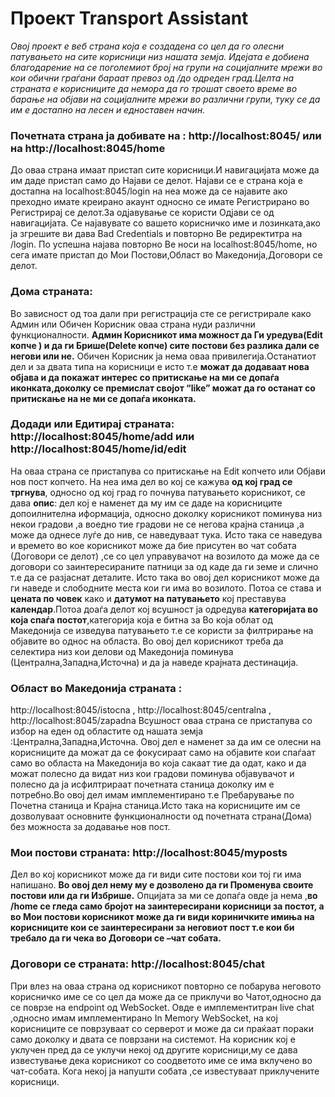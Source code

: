 # Проект Transport Assistant

*Овој проект е веб страна која е создадена со цел да го олесни патувањето на сите корисници низ нашата земја. 
Идејата е добиена благодарение на се поголемиот број на групи на социјалните мрежи во кои обични граѓани бараат превоз од /до одреден град.Целта на страната е корисниците да немора да го трошат своето време во барање на објави на социјалните мрежи во различни групи, туку се да им е достапно на лесен и едноставен начин.*

 ### Почетната страна ја добивате на :  http://localhost:8045/  или на http://localhost:8045/home 
До оваа страна имаат пристап сите корисници.И навигацијата може да им даде пристап само до Најави се делот.
Најави се е страна која е достапна на localhost:8045/login на неа може да се најавите ако преходно имате креирано акаунт односно се имате Регистрирано во Регистрирај се делот.За одјавување се користи Одјави се од навигацијата.
Се најавувате со вашето корисничко име и лозинката,ако ја згрешите ви дава Bad Credentials и повторно Ве редиректитра на /login.
По успешна најава повторно Ве носи на localhost:8045/home, но сега имате пристап до Мои Постови,Област во Македонија,Договори се делот.
 
 ### Дома страната:
Во зависност од тоа дали при регистрација сте се регистрирале како Админ или Обичен Корисник оваа страна нуди различни функционалности.
**Админ Корисникот има можност да Ги уредува(Edit копче ) и да ги Брише(Delete копче)  сите постови без разлика дали се негови или не.**
Обичен Корисник ја нема оваа привилегија.Oстанатиот дел и за двата типа на корисници е исто т.е **можат да додаваат нова објава и да покажат интерес со притискање на ми се допаѓа иконката,доколку се премислат својот “like” можат да го останат со притискање на не ми се допаѓа иконката.**
### Додади или Едитирај страната: http://localhost:8045/home/add или http://localhost:8045/home/id/edit
На оваа страна се пристапува со притискање на Edit копчето или Објави нов пост копчето.
На неа има дел во кој се кажува **од кој град се тргнува**, односно од кој град го почнува патувањето корисникот, се дава **опис**: дел кој е наменет да му им се даде на корисниците допоилнителна иформација, односно доколку корисникот поминува низ некои градови ,а воедно тие градови не се негова крајна станица ,а може да однесе луѓе до нив, се наведуваат тука. Исто така се наведува и  времето во кое корисникот може да бие присутен во чат собата (Договори се делот) ,се со цел управувачот на возилото да може да се договори со заинтересираните патници за од каде да ги земе и слично т.е да се разјаснат деталите. Исто така во овој дел корисникот може да ги наведе и слободните места кои ги има во возилото. Потоа се става и **цената по човек** како и **датумот на патувањето** кој преставува **календар**.Потоа доаѓа делот кој всушност ја одредува **категоријата во која спаѓа постот**,категорија која е битна за Во која облат од Македонија се изведува патувањето т.е се користи за филтрирање на објавите во однос на областа. Во овој дел корисникот треба да селектира низ кои делови од Македонија поминува (Централна,Западна,Источна) и да ја наведе крајната дестинација.
### Област во Македонија страната :
http://localhost:8045/istocna , http://localhost:8045/centralna  , http://localhost:8045/zapadna 
Всушност оваа страна се пристапува со избор на еден од областите од нашата земја :Централна,Западна,Источна.
Овој дел е наменет за да им се олесни на корисниците да можат да се фокусираат само на објавите кои спаѓаат само во областа на Македонија во која сакаат тие да одат, како и да можат полесно да видат низ кои градови поминува објавувачот и полесно да ја исфилтрираат почетната станица доколку им е потребно.Во овој дел имам имплементирано т.е Пребарување по Почетна станица и Крајна станица.Исто така на корисниците им се дозволуваат основните функционалности од почетната страна(Дома)  без можноста за додавање нов пост.
### Мои постови страната: http://localhost:8045/myposts
Дел во кој корисникот може да ги види сите постови кои тој ги има напишано. **Во овој дел нему му е дозволено да ги Променува своите постови или да ги Избрише.** Опцијата за ми се допаѓа овде ја нема ,**во /home се гледа само бројот на заинтересирани корисници за постот, а  во Мои постови корисникот може да ги види кориничките имиња на корисниците кои се заинтересирани за неговиот пост т.е кои би требало да ги чека во Договори се –чат собата.**
###	Договори се страната: http://localhost:8045/chat
При влез на оваа страна од корисникот повторно се побарува неговото корисничко име се со цел да може да се приклучи во Чатот,односно да се поврзе на endpoint од WebSocket.
Овде е имплементитран live chat ,односно имам имплементирано In Memory WebSocket, на кој корисниците се поврзуваат со серверот и може да си праќаат пораки само доколку и двата се поврзани на системот. На корисник кој е уклучен пред да се уклучи некој од другите корисници,му се дава известување дека корисникот со соодветото име се има вклучено во чат-собата. Кога некој ја напушти собата ,се известуваат приклучените корисници.

